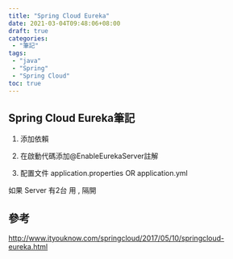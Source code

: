 ```yaml
---
title: "Spring Cloud Eureka"
date: 2021-03-04T09:48:06+08:00
draft: true
categories:
 - "筆記"
tags:
 - "java"
 - "Spring"
 - "Spring Cloud"
toc: true
---
```


## Spring Cloud Eureka筆記
<!--more-->


1. 添加依賴

2. 在啟動代碼添加@EnableEurekaServer註解

3. 配置文件 application.properties OR application.yml

如果 Server 有2台 用 , 隔開



## 參考

http://www.ityouknow.com/springcloud/2017/05/10/springcloud-eureka.html
